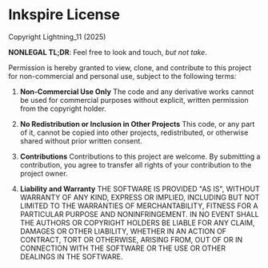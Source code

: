 # Inkspire License
Copyright Lightning_11 (2025)

**NONLEGAL TL;DR**: Feel free to look and touch, _but not take_.

Permission is hereby granted to view, clone, and contribute to this project for
non-commercial and personal use, subject to the following terms:

1. **Non-Commercial Use Only**
   The code and any derivative works cannot be used for commercial purposes without
   explicit, written permission from the copyright holder.

2. **No Redistribution or Inclusion in Other Projects**
   This code, or any part of it, cannot be copied into other projects, redistributed,
   or otherwise shared without prior written consent.

3. **Contributions**
   Contributions to this project are welcome. By submitting a contribution, 
   you agree to transfer all rights of your contribution to the project owner.

4. **Liability and Warranty**
   THE SOFTWARE IS PROVIDED "AS IS", WITHOUT WARRANTY OF ANY KIND, EXPRESS OR
   IMPLIED, INCLUDING BUT NOT LIMITED TO THE WARRANTIES OF MERCHANTABILITY,
   FITNESS FOR A PARTICULAR PURPOSE AND NONINFRINGEMENT. IN NO EVENT SHALL THE
   AUTHORS OR COPYRIGHT HOLDERS BE LIABLE FOR ANY CLAIM, DAMAGES OR OTHER
   LIABILITY, WHETHER IN AN ACTION OF CONTRACT, TORT OR OTHERWISE, ARISING FROM,
   OUT OF OR IN CONNECTION WITH THE SOFTWARE OR THE USE OR OTHER DEALINGS IN
   THE SOFTWARE.
